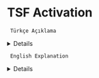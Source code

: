 # TSF Activation

     Türkçe Açıklama

<details>
  
## Teşekkür

- Projede kullanılan LibTSforge.dll dosyasını geliştiren [MASSGRAVE](https://github.com/massgravel/TSforge) ekibine çok teşekkürler 🎉

- PowerShell betiğini hazırlamamda bana ilham veren (MDL) **Dark Vador**'a özel teşekkür 🎉

---

# 🔐 PowerShell TSF Activation Script

Bu gelişmiş PowerShell scripti, Windows ve Office ürünlerini lisanslamak için tasarlanmış esnek ve modüler bir çözümdür. Office lisanslamasında `LibTSforge.dll` adlı özel bir .NET kütüphanesini bellekten çalıştırır. GUI veya sessiz modda çalışabilir.

---

## 📌 Özellikler

- ✅ Windows ve Office ürünleri için lisans yönetimi
- ✅ `LibTSforge.dll` desteği ile ürün anahtarı üretimi
- ✅ Out-GridView ile kullanıcı dostu grafik seçim ekranı
- ✅ KMS, MAK, RETAIL, OEM, AVMA gibi lisans türleriyle uyumlu
- ✅ Office ürünleri için yalnızca **LibTSforge.dll’in desteklediği ürün türlerinden birer tanesini** lisanslar (sadece katılımsız modda)
- ✅ `-w` ve `-o` parametreleri ile otomatik mod desteği
- ✅ KMS ürünleri için sahte rastgele oluşturulmuş IP adresi atayarak **Office Genuine Banner** lisans uyarılarını engeller
- ✅ Lisanslı ürünlerde işlem yapmadan önce kullanıcı onayı ister
- ✅ Base64 + GZIP ile script içine gömülü DLL dosyası
- ✅ run.bat dosyası ile kolay kullanım

---

## 🚀 Kullanım Şekilleri

### 1. Grafiksel (Out-GridView) Mod – Parametresiz

```powershell
.\activate.ps1
````

* Yüklü Windows ve Office ürünleri listelenir
* Kullanıcı seçim yapar
* KMS IP adresi gerekiyorsa bir kez rastgele atanır
* Ürünler lisanslanır
* KMS Lisans yöntemi sadece bu modda kullanıcı tercihine göre yapılır ve KMS lisans süresi 4000 yılı aşkındır

---

### 2. Yalnızca Windows Ürünlerini Lisansla

```powershell
.\activate.ps1 -w
```

* Sadece Windows ürünü işlenir, Office lisanslaması yapılmaz
* Zerocid yöntemiyle kalıcı lisans uygulanır

---

### 3. Yalnızca Office (DLL destekli) Ürünlerini Lisansla

```powershell
.\activate.ps1 -o
```

* Sadece Office ürünü işlenir, Windows lisanslaması yapılmaz
* `LibTSforge.dll` tarafından desteklenen Office ürün türlerinden
  yalnızca bilgisayarda **yüklü olanlara** karşılık gelen **birer tane** seçilir
* Zerocid yöntemiyle kalıcı lisans uygulanır

### 4. Windows + Office (DLL destekli) Ürünlerini Lisansla

```powershell
.\activate.ps1 -w -o
```

* Windows ve Office ürünleri aynı anda işlenir
* Zerocid yöntemiyle kalıcı lisans uygulanır
---

## ⚙️ Teknik Detaylar

* `Set-RandomKMSAddress`: Out-GridView modunda sadece KMS kanalına sahip ürün seçilirse çalışır.
* `GetRandomKey`: Product ID’ye özel rastgele lisans anahtarı üretir.
* `Activate-License`: Ürün türüne göre ilgili sınıfı çağırarak lisanslama yapar.
* `LibTSforge.dll`: Script içinde Base64-GZIP kodlu olarak gömülüdür, bellekte çalıştırılır.
* Out-GridView görünümü sadeleştirilmiş olup `ProductName`, `Description`, `ID` sütunlarını içerir.

---

## 📋 Örnek Out-GridView

Kullanıcı dostu seçim ekranında ürünler listelenir:

```
ProductName            Description           ID
------------           -----------           --
Windows 10 Pro         Windows KMS           0
Office ProPlus 2019    Office MAK            1
Project 2019 Standard  Office Retail         2
```

Not: Görsel çizgiler PowerShell'deki varsayılan Out-GridView davranışı nedeniyle görünmez. Bu teknik olarak özelleştirilemez.

---

✅ Uyumlu Windows Sürümleri
🎯 Desteklenen platformlar:
Windows 10 
Windows 11
Windows Server 2016 ve üstü

Betik, KMS/Mak/Retail türlerini desteklediğinden bu sürümlerin tümüyle uyumludur. Ayrıca AVMA destekli Windows Server sürümleri için de uygundur.

⚠️ Çalışması için gereken sistem özellikleri:
PowerShell 5.1 veya üzeri (Windows 10 ile birlikte yerleşik gelir)

.NET Framework 4.x (Varsayılan olarak Windows 10/11’de mevcuttur)

Yönetici olarak çalıştırılmalıdır (KMS IP adres ataması ve ürün lisanslama işlemleri için)

64-bit işletim sistemi önerilir (özellikle bellek içi DLL yüklemesi açısından)

⛔ Desteklenmeyen sistemler:
Windows 7 / 8 / 8.1 (resmî destek sona erdi, PowerShell ve .NET sürümleri yetersiz olabilir)

Windows XP / Vista (PowerShell 5.1 çalıştırılamaz)

ARM tabanlı Windows sürümleri (DLL yüklemesi başarısız olabilir)

Bu sürümlerde bazı Powershell kodları desteklenmediği için betik dosyası hata verebilir.

## ⚠️ Gereksinimler

* **PowerShell 5.1 veya üzeri**
* **Yönetici olarak çalıştırılmalıdır**
* .NET Framework desteği (DLL çalıştırmak için)

---

## 📄 Lisans

Bu script yalnızca kişisel kullanım ve eğitim içindir. Microsoft ürünleri için lisanslama işlemleri, yürürlükteki kullanım şartlarına uygun olarak yapılmalıdır.

---

## 🧑‍💻 Katkı

Her türlü öneri ve geri bildirim için lütfen GitHub üzerinden katkıda bulunun.

---
</details>

     English Explanation

<details>

## Thanks

* Huge thanks to the [MASSGRAVE](https://github.com/massgravel/TSforge) team for developing the `LibTSforge.dll` file used in this project 🎉
* Special thanks to **Dark Vador** (from MDL) for the inspiration in creating this PowerShell script 🎉

---

# 🔐 PowerShell TSF Activation Script

This advanced PowerShell script is a flexible and modular solution designed to license Windows and Office products. It runs a custom .NET library called `LibTSforge.dll` directly from memory for Office licensing. It can operate in GUI or silent mode.

---

## 📌 Features

* ✅ License management for both Windows and Office products
* ✅ Product key generation with `LibTSforge.dll` support
* ✅ User-friendly graphical selection with Out-GridView
* ✅ Compatible with KMS, MAK, RETAIL, OEM, AVMA license types
* ✅ In unattended mode, only **one product of each Office type supported by LibTSforge.dll** is licensed
* ✅ Automatic mode support with `-w` and `-o` parameters
* ✅ Assigns fake, randomly generated IP for KMS products to suppress **Office Genuine Banner** warnings
* ✅ Asks for user confirmation before modifying licensed products
* ✅ DLL embedded in script using Base64 + GZIP
* ✅ Easy to use with the `run.bat` file

---

## 🚀 Usage Modes

### 1. Graphical (Out-GridView) Mode – No Parameters

```powershell
.\activate.ps1
```

* Lists installed Windows and Office products
* User selects the products
* If needed, a random KMS IP address is assigned once
* Products are licensed
* KMS license mode is available only in this mode based on user selection, and the KMS license duration exceeds the year 4000

---

### 2. License Only Windows Products

```powershell
.\activate.ps1 -w
```

* Only the Windows product is processed, no Office licensing
* Permanent license applied using the Zerocid method

---

### 3. License Only Office (DLL-Supported) Products

```powershell
.\activate.ps1 -o
```

* Only the Office product is processed, no Windows licensing
* One product of each type **supported by LibTSforge.dll** is selected, matching those **installed on the system**
* Permanent license applied using the Zerocid method

---

### 4. License Windows + Office (DLL-Supported) Products

```powershell
.\activate.ps1 -w -o
```

* Both Windows and Office products are processed simultaneously
* Permanent license applied using the Zerocid method

---

## ⚙️ Technical Details

* `Set-RandomKMSAddress`: Runs only if a KMS channel product is selected in Out-GridView mode
* `GetRandomKey`: Generates a random license key specific to the Product ID
* `Activate-License`: Performs licensing by invoking the appropriate class based on product type
* `LibTSforge.dll`: Embedded in the script as Base64-GZIP and executed in memory
* Out-GridView interface is simplified and includes only `ProductName`, `Description`, and `ID` columns

---

## 📋 Example Out-GridView

The user-friendly selection window lists the products:

```
ProductName            Description           ID
------------           -----------           --
Windows 10 Pro         Windows KMS           0
Office ProPlus 2019    Office MAK            1
Project 2019 Standard  Office Retail         2
```

Note: Visual grid lines are not shown due to the default behavior of PowerShell's Out-GridView. This is technically not customizable.

---

✅ Supported Windows Versions
🎯 Supported platforms:

* Windows 10
* Windows 11
* Windows Server 2016 and newer

The script supports KMS/MAK/Retail types, so it's compatible with all of these versions. Also suitable for Windows Server editions that support AVMA.

⚠️ System Requirements:

* PowerShell 5.1 or higher (comes preinstalled with Windows 10)
* .NET Framework 4.x (available by default in Windows 10/11)
* Must be run as Administrator (for KMS IP assignment and product licensing)
* 64-bit OS is recommended (especially for in-memory DLL loading)

⛔ Unsupported Systems:

* Windows 7 / 8 / 8.1 (official support ended; PowerShell and .NET versions may be insufficient)
* Windows XP / Vista (PowerShell 5.1 cannot run)
* ARM-based Windows versions (DLL loading may fail)

The script may throw errors on these systems due to lack of PowerShell feature support.

---

## ⚠️ Requirements

* **PowerShell 5.1 or higher**
* **Must be run as Administrator**
* .NET Framework support (required to run the DLL)

---

## 📄 License

This script is for **personal and educational use only**. Licensing Microsoft products must be done in accordance with applicable terms of use.

---

## 🧑‍💻 Contributing

Please contribute via GitHub for any suggestions or feedback.

---
    
</details>
